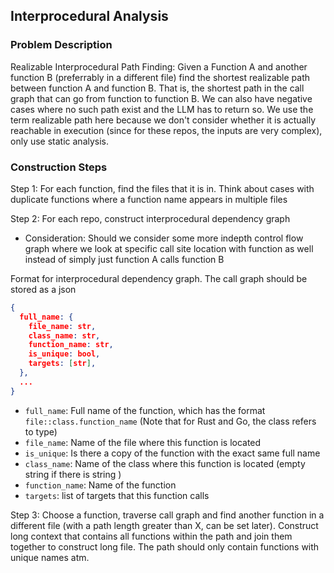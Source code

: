 ## Interprocedural Analysis

### Problem Description
Realizable Interprocedural Path Finding: Given a Function A and another function B (preferrably in a different file) find the shortest realizable path between function A and function B. That is, the shortest path in the call graph that can go from function to function B. We can also have negative cases where no such path exist and the LLM has to return so. We use the term realizable path here because we don't consider whether it is actually reachable in execution (since for these repos, the inputs are very complex), only use static analysis.


### Construction Steps
Step 1: For each function, find the files that it is in. Think
about cases with duplicate functions where a function name appears in multiple files

Step 2: For each repo, construct interprocedural dependency graph
  - Consideration: Should we consider some more indepth control
  flow graph where we look at specific call site location with function as well instead of
  simply just function A calls function B

Format for interprocedural dependency graph. The call graph should be stored as a json
```json
{
  full_name: {
    file_name: str,
    class_name: str,
    function_name: str,
    is_unique: bool,
    targets: [str],
  },
  ...
}
```
- `full_name`: Full name of the function, which has the format `file::class.function_name` (Note that for Rust and Go, the class refers to type)
- `file_name`: Name of the file where this function is located
- `is_unique`: Is there a copy of the function with the exact same full name
- `class_name`: Name of the class where this function is located (empty string if there is string )
- `function_name`: Name of the function
- `targets`: list of targets that this function calls

Step 3: Choose a function, traverse call graph and find another function in a different file (with a path length greater than X, can be set later). Construct long context that contains all functions within the path and join them together to construct long file. The path should only contain functions with unique names atm.
